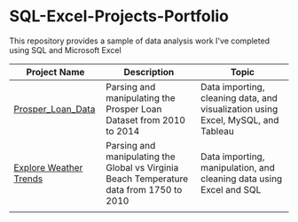 # SQL-Excel-Projects-Portfolio
This repository provides a sample of data analysis work I've completed using SQL and Microsoft Excel

| Project Name  | Description | Topic |
| ------------- | ------------- | ------------- |
| [Prosper_Loan_Data](https://github.com/TristenS27/SQL-Excel-Projects-Portfolio/tree/main/Prosper_Loan_Data) | Parsing and manipulating the Prosper Loan Dataset from 2010 to 2014 | Data importing, cleaning data, and visualization using Excel, MySQL, and Tableau |
| [Explore Weather Trends](https://github.com/TristenS27/SQL-Excel-Projects-Portfolio/tree/main/Explore_Weather_Trends) | Parsing and manipulating the Global vs Virginia Beach Temperature data from 1750 to 2010  | Data importing, manipulation, and cleaning data using Excel and SQL |
|   |   |  |
